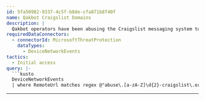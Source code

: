 ```yaml
---
id: 5fa50982-9337-4c5f-b8de-cfa871b8f40f
name: Qakbot Craigslist Domains
description: |
  Qakbot operators have been abusing the Craigslist messaging system to send malicious emails. These emails contain non-clickable links to malicious domains impersonating Craigslist, which the user is instructed to manually type into the address bar to access.
requiredDataConnectors:
  - connectorId: MicrosoftThreatProtection
    dataTypes:
      - DeviceNetworkEvents
tactics:
  - Initial access
query: |-
  ```kusto
  DeviceNetworkEvents
  | where RemoteUrl matches regex @"abuse\.[a-zA-Z]\d{2}-craigslist\.org"
  ```
---
```


